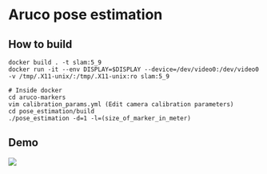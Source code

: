 # Aruco pose estimation

## How to build 

```
docker build . -t slam:5_9
docker run -it --env DISPLAY=$DISPLAY --device=/dev/video0:/dev/video0 -v /tmp/.X11-unix/:/tmp/.X11-unix:ro slam:5_9

# Inside docker
cd aruco-markers
vim calibration_params.yml (Edit camera calibration parameters)
cd pose_estimation/build
./pose_estimation -d=1 -l=(size_of_marker_in_meter)
```

## Demo

![](./output.gif)
